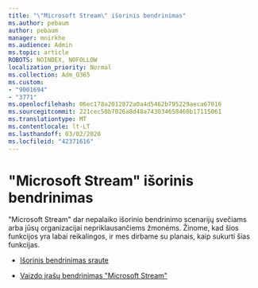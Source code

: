 ```yaml
---
title: "\"Microsoft Stream\" išorinis bendrinimas"
ms.author: pebaum
author: pebaum
manager: mnirkhe
ms.audience: Admin
ms.topic: article
ROBOTS: NOINDEX, NOFOLLOW
localization_priority: Normal
ms.collection: Adm_O365
ms.custom:
- "9001694"
- "3771"
ms.openlocfilehash: 06ec178a2012872a0a4d5462b795229aeca67016
ms.sourcegitcommit: 221cec50b7026a8d48a743034658460b17115061
ms.translationtype: MT
ms.contentlocale: lt-LT
ms.lasthandoff: 03/02/2020
ms.locfileid: "42371616"
---
```

# <a name="microsoft-stream-external-sharing"></a>"Microsoft Stream" išorinis bendrinimas

"Microsoft Stream" dar nepalaiko išorinio bendrinimo scenarijų svečiams arba jūsų organizacijai nepriklausančiems žmonėms. Žinome, kad šios funkcijos yra labai reikalingos, ir mes dirbame su planais, kaip sukurti šias funkcijas.

- [Išorinis bendrinimas sraute](https://docs.microsoft.com/en-us/stream/portal-share-video#external-sharing)

- [Vaizdo įrašų bendrinimas "Microsoft Stream"](https://docs.microsoft.com/en-us/stream/portal-share-video)
